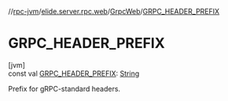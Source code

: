 //[rpc-jvm](../../../index.md)/[elide.server.rpc.web](../index.md)/[GrpcWeb](index.md)/[GRPC_HEADER_PREFIX](-g-r-p-c_-h-e-a-d-e-r_-p-r-e-f-i-x.md)

# GRPC_HEADER_PREFIX

[jvm]\
const val [GRPC_HEADER_PREFIX](-g-r-p-c_-h-e-a-d-e-r_-p-r-e-f-i-x.md): [String](https://kotlinlang.org/api/latest/jvm/stdlib/kotlin/-string/index.html)

Prefix for gRPC-standard headers.
